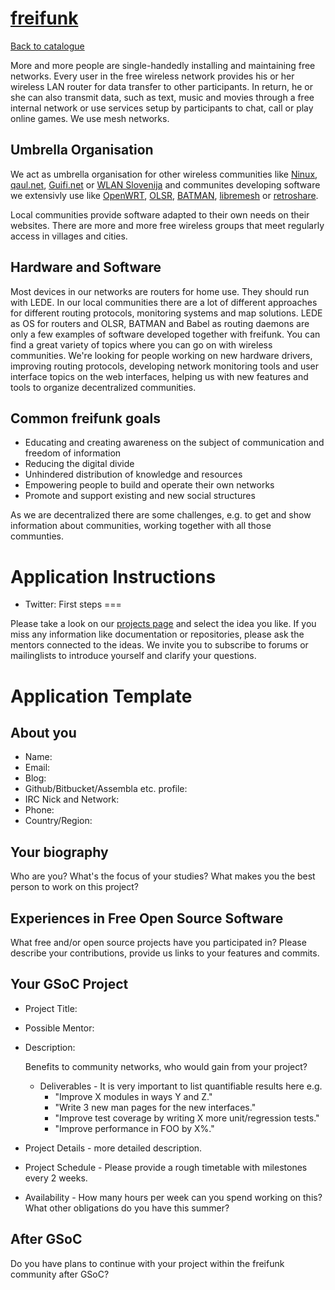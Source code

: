 
# [freifunk](https://freifunk.net)

[Back to catalogue](../README.md#freifunk)

More and more people are single-handedly installing and maintaining free networks. Every user in the free wireless network provides his or her wireless LAN router for data transfer to other participants. In return, he or she can also transmit data, such as text, music and movies through a free internal network or use services setup by participants to chat, call or play online games. We use mesh networks.

Umbrella Organisation
-----

We act as umbrella organisation for other wireless communities like [Ninux](http://ninux.org), [qaul.net](http://qaul.net), [Guifi.net](http://guifi.net) or [WLAN Slovenija](https://wlan-si.net/) and communites developing software we extensivly use like [OpenWRT](https://openwrt.org/), [OLSR](http://www.olsr.org/mediawiki/index.php/Main_Page), [BATMAN](https://www.open-mesh.org/projects/open-mesh/wiki), [libremesh](http://libremesh.org/) or [retroshare](http://retroshare.sourceforge.net/).

Local communities provide software adapted to their own needs on their websites. There are more and more free wireless groups that meet regularly access in villages and cities.

Hardware and Software
----

Most devices in our networks are routers for home use. They should run with LEDE. In our local communities there are a lot of different approaches for different routing protocols, monitoring systems and map solutions. LEDE as OS for routers and OLSR, BATMAN and Babel as routing daemons are only a few examples of software developed together with freifunk.
You can find a great variety of topics where you can go on with wireless communities. We're looking for people working on new hardware drivers, improving routing protocols, developing network monitoring tools and user interface topics on the web interfaces, helping us with new features and tools to organize decentralized communities.

Common freifunk goals
----

* Educating and creating awareness on the subject of communication and freedom of information
* Reducing the digital divide
* Unhindered distribution of knowledge and resources
* Empowering people to build and operate their own networks
* Promote and support existing and new social structures

As we are decentralized there are some challenges, e.g. to get and show information about communities, working together with all those communties.

# Application Instructions

* Twitter: First steps
===

Please take a look on our [projects page](https://projects.freifunk.net) and select the idea you like. If you miss any information like documentation or repositories, please ask the mentors connected to the ideas. We invite you to subscribe to forums or mailinglists to introduce yourself and clarify your questions.

Application Template
===

About you
---

 * Name:
 * Email:
 * Blog:
 * Github/Bitbucket/Assembla etc. profile:
 * IRC Nick and Network:
 * Phone:
 * Country/Region:

Your biography
----

Who are you? What's the focus of your studies? What makes you the best person to work on this project?

 Experiences in Free Open Source Software
 --

What free and/or open source projects have you participated in? Please describe your contributions, provide us links to your features and commits.

Your GSoC Project
----

* Project Title:
* Possible Mentor:
* Description:

  Benefits to community networks, who would gain from your project?

  * Deliverables - It is very important to list quantifiable results here e.g.
    * "Improve X modules in ways Y and Z."
    * "Write 3 new man pages for the new interfaces."
    * "Improve test coverage by writing X more unit/regression tests."
    * "Improve performance in FOO by X%."
 * Project Details - more detailed description.
 * Project Schedule - Please provide a rough timetable with milestones every 2 weeks.
 * Availability - How many hours per week can you spend working on this? What other obligations do you have this summer?

After GSoC
-----

Do you have plans to continue with your project within the freifunk community after GSoC?